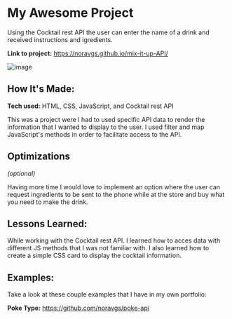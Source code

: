 # My Awesome Project
Using the Cocktail rest API the user can enter the name of a drink and received instructions and igredients. 

**Link to project:** https://noravgs.github.io/mix-it-up-API/

![image](https://user-images.githubusercontent.com/101680775/184689699-41268f30-2be0-4a17-9a63-31132e744d64.png)


## How It's Made:

**Tech used:** HTML, CSS, JavaScript, and Cocktail rest API

This was a project were I had to used specific API data to render the information that I wanted to display to the user. I used filter and map JavaScript's methods in order to facilitate access to the API. 

## Optimizations
*(optional)*

Having more time I would love to implement an option where the user can request ingredients to be sent to the phone while at the store and buy what you need to make the drink.

## Lessons Learned:

While working with the Cocktail rest API. I learned how to acces data with different JS methods that I was not familiar with. I also learned how to create a simple CSS card to display the cocktail information.

## Examples:
Take a look at these couple examples that I have in my own portfolio:

**Poke Type:** https://github.com/noravgs/poke-api



